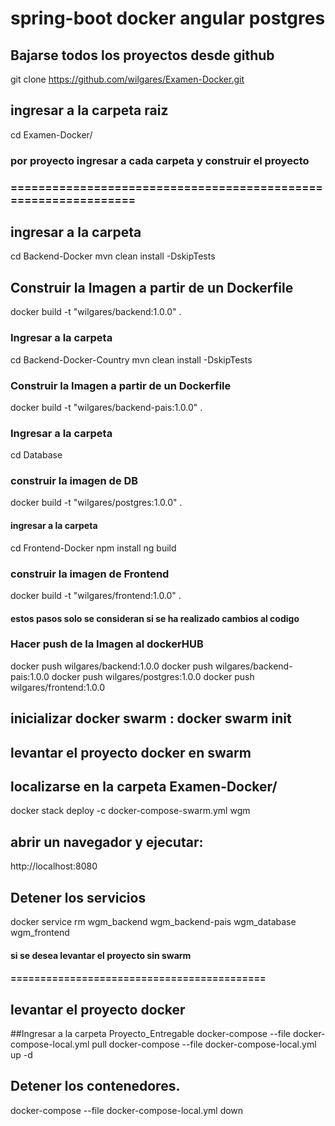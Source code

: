 # spring-boot docker angular postgres


## Bajarse todos los proyectos desde github
git clone https://github.com/wilgares/Examen-Docker.git

## ingresar a la carpeta raiz
cd Examen-Docker/



### por proyecto ingresar a cada carpeta y construir el proyecto
### ===============================================================



## ingresar a la carpeta 
cd Backend-Docker 
mvn clean install -DskipTests

## Construir la Imagen a partir de un Dockerfile
docker build -t "wilgares/backend:1.0.0" .



### Ingresar a la carpeta 
cd Backend-Docker-Country
mvn clean install -DskipTests

### Construir la Imagen a partir de un Dockerfile
docker build -t "wilgares/backend-pais:1.0.0" .



### Ingresar a la carpeta 
cd Database
### construir la imagen de DB
docker build -t "wilgares/postgres:1.0.0" .



#### ingresar a la carpeta 
cd Frontend-Docker
npm install
ng build
### construir la imagen de Frontend
docker build -t "wilgares/frontend:1.0.0" .



#### estos pasos solo se consideran si se ha realizado cambios al codigo
### Hacer push de la Imagen al dockerHUB
docker push wilgares/backend:1.0.0
docker push wilgares/backend-pais:1.0.0
docker push wilgares/postgres:1.0.0
docker push wilgares/frontend:1.0.0


## inicializar docker swarm :  docker swarm init
## levantar el proyecto docker en swarm
## localizarse en la carpeta Examen-Docker/
docker stack deploy -c docker-compose-swarm.yml  wgm

## abrir un navegador y ejecutar:
http://localhost:8080


## Detener los servicios
docker service rm wgm_backend wgm_backend-pais wgm_database wgm_frontend



#### si se desea levantar el proyecto sin swarm
#### ===========================================
## levantar el proyecto docker
##Ingresar a la carpeta Proyecto_Entregable
docker-compose --file docker-compose-local.yml pull
docker-compose --file docker-compose-local.yml up -d

## Detener los contenedores.
docker-compose --file docker-compose-local.yml down



